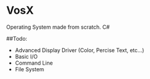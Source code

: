 # VosX
Operating System made from scratch. C#

##Todo:

- Advanced Display Driver (Color, Percise Text, etc...)
- Basic I/O
- Command Line
- File System
